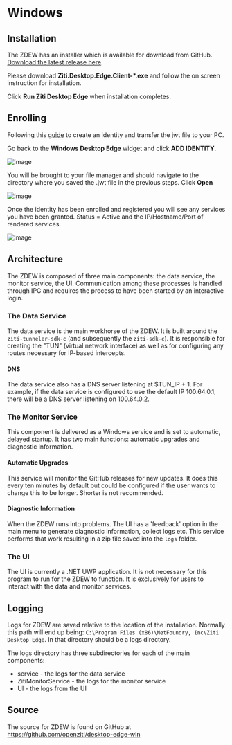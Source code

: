 # Windows

## Installation

The ZDEW has an installer which is available for download from GitHub.
[Download the latest release here](https://github.com/openziti/desktop-edge-win/releases/latest).

Please download **Ziti.Desktop.Edge.Client-*.exe** and follow the on screen instruction for installation.

Click **Run Ziti Desktop Edge** when installation completes.


## Enrolling 

Following this [guide](/docs/learn/core-concepts/identities/creating) to create an identity and transfer the jwt file to your PC.

Go back to the **Windows Desktop Edge** widget and click **ADD IDENTITY**.

![image](/img/clients/windows-install6.jpg)

You will be brought to your file manager and should navigate to the directory where you saved the .jwt file in the previous steps. Click **Open**

![image](/img/clients/windows-install7.jpg)

Once the identity has been enrolled and registered you will see any services you have been granted. Status = Active and the IP/Hostname/Port of rendered services.

![image](/img/clients/windows-install8.jpg)

## Architecture
The ZDEW is composed of three main components: the data service, the monitor service, the UI. Communication among
these processes is handled through IPC and requires the process to have been started by an interactive login.

### The Data Service
The data service is the main workhorse of the ZDEW. It is built around the `ziti-tunneler-sdk-c` (and subsequently the
`ziti-sdk-c`). It is responsible for creating the "TUN" (virtual network interface) as well as for configuring any
routes necessary for IP-based intercepts.

#### DNS
The data service also has a DNS server listening at $TUN_IP + 1. For example, if the data service is configured to use
the default IP 100.64.0.1, there will be a DNS server listening on 100.64.0.2.

### The Monitor Service
This component is delivered as a Windows service and is set to automatic, delayed startup. It has two main functions:
automatic upgrades and diagnostic information.

#### Automatic Upgrades
This service will monitor the GitHub releases for new updates. It does this every ten minutes by default but could be
configured if the user wants to change this to be longer. Shorter is not recommended.

#### Diagnostic Information
When the ZDEW runs into problems. The UI has a 'feedback' option in the main menu to generate diagnostic information,
collect logs etc. This service performs that work resulting in a zip file saved into the `logs` folder.

### The UI
The UI is currently a .NET UWP application. It is not necessary for this program to run for the ZDEW to function. It
is exclusively for users to interact with the data and monitor services.

## Logging
Logs for ZDEW are saved relative to the location of the installation. Normally this path will end up being:
`C:\Program Files (x86)\NetFoundry, Inc\Ziti Desktop Edge`. In that directory should be a logs directory.

The logs directory has three subdirectories for each of the main components:

* service - the logs for the data service
* ZitiMonitorService - the logs for the monitor service
* UI - the logs from the UI

## Source
The source for ZDEW is found on GitHub at https://github.com/openziti/desktop-edge-win